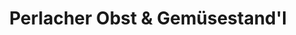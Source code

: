---
title: "Perlacher Obst & Gemüsestand'l"
url: /muenchen/perlacher-obst-und-gemuesestandl/
shop: Gemüse & Obst
---